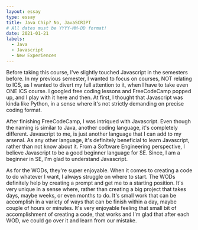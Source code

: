 ```yaml
---
layout: essay
type: essay
title: Java Chip? No, JavaSCRIPT
# All dates must be YYYY-MM-DD format!
date: 2021-01-21
labels:
  - Java
  - Javascript
  - New Experiences
---
```


Before taking this course, I've slightly touched Javascript in the semesters before. In my previous semester, I wanted to focus on courses, NOT relating to ICS, as I wanted to divert my full attention to it, when I have to take even ONE ICS course. I googled free coding lessons and FreeCodeCamp popped up, and I play with it here and then. At first, I thought that Javascript was kinda like Python, in a sense where it's not strictly demanding on precise coding format. 

After finishing FreeCodeCamp, I was intriqued with Javascript. Even though the naming is similar to Java, another coding language, it's completely different. Javascript to me, is just another language that I can add to my arsenal. As any other language, it's definitely beneficial to learn Javascript, rather than not know about it. From a Software Engineering perspective, I believe Javascript to be a good beginner language for SE. Since, I am a beginner in SE, I'm glad to understand Javascript.

As for the WODs, they're super enjoyable. When it comes to creating a code to do whatever I want, I always struggle on where to start. The WODs definitely help by creating a prompt and get me to a starting position. It's very unique in a sense where, rather than creating a big project that takes days, maybe weeks, or even months to do. It's small work that can be accomplish in a variety of ways that can be finish within a day, maybe couple of hours or minutes. It's very enjoyable  feeling that small bit of accomplishment of creating a code, that works and I'm glad that after each WOD, we could go over it and learn from our mistake.
